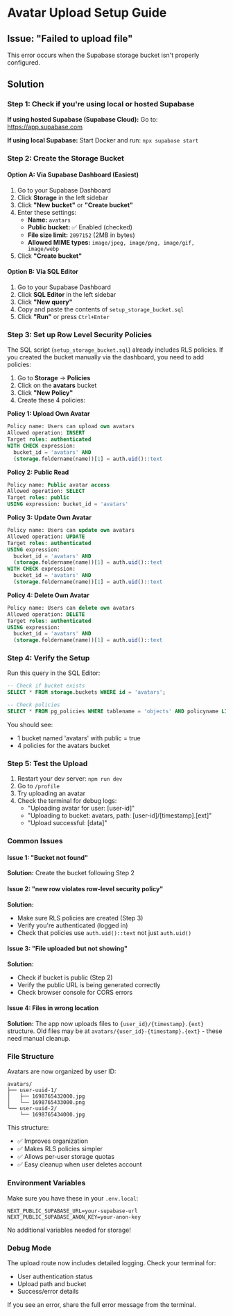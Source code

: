 # Avatar Upload Setup Guide

## Issue: "Failed to upload file"

This error occurs when the Supabase storage bucket isn't properly configured.

## Solution

### Step 1: Check if you're using local or hosted Supabase

**If using hosted Supabase (Supabase Cloud):**
Go to: https://app.supabase.com

**If using local Supabase:**
Start Docker and run: `npx supabase start`

### Step 2: Create the Storage Bucket

#### Option A: Via Supabase Dashboard (Easiest)

1. Go to your Supabase Dashboard
2. Click **Storage** in the left sidebar
3. Click **"New bucket"** or **"Create bucket"**
4. Enter these settings:
   - **Name:** `avatars`
   - **Public bucket:** ✅ Enabled (checked)
   - **File size limit:** `2097152` (2MB in bytes)
   - **Allowed MIME types:** `image/jpeg, image/png, image/gif, image/webp`
5. Click **"Create bucket"**

#### Option B: Via SQL Editor

1. Go to your Supabase Dashboard
2. Click **SQL Editor** in the left sidebar
3. Click **"New query"**
4. Copy and paste the contents of `setup_storage_bucket.sql`
5. Click **"Run"** or press `Ctrl+Enter`

### Step 3: Set up Row Level Security Policies

The SQL script (`setup_storage_bucket.sql`) already includes RLS policies. If you created the bucket manually via the dashboard, you need to add policies:

1. Go to **Storage** → **Policies**
2. Click on the **avatars** bucket
3. Click **"New Policy"**
4. Create these 4 policies:

**Policy 1: Upload Own Avatar**

```sql
Policy name: Users can upload own avatars
Allowed operation: INSERT
Target roles: authenticated
WITH CHECK expression:
  bucket_id = 'avatars' AND
  (storage.foldername(name))[1] = auth.uid()::text
```

**Policy 2: Public Read**

```sql
Policy name: Public avatar access
Allowed operation: SELECT
Target roles: public
USING expression: bucket_id = 'avatars'
```

**Policy 3: Update Own Avatar**

```sql
Policy name: Users can update own avatars
Allowed operation: UPDATE
Target roles: authenticated
USING expression:
  bucket_id = 'avatars' AND
  (storage.foldername(name))[1] = auth.uid()::text
WITH CHECK expression:
  bucket_id = 'avatars' AND
  (storage.foldername(name))[1] = auth.uid()::text
```

**Policy 4: Delete Own Avatar**

```sql
Policy name: Users can delete own avatars
Allowed operation: DELETE
Target roles: authenticated
USING expression:
  bucket_id = 'avatars' AND
  (storage.foldername(name))[1] = auth.uid()::text
```

### Step 4: Verify the Setup

Run this query in the SQL Editor:

```sql
-- Check if bucket exists
SELECT * FROM storage.buckets WHERE id = 'avatars';

-- Check policies
SELECT * FROM pg_policies WHERE tablename = 'objects' AND policyname LIKE '%avatar%';
```

You should see:

- 1 bucket named 'avatars' with public = true
- 4 policies for the avatars bucket

### Step 5: Test the Upload

1. Restart your dev server: `npm run dev`
2. Go to `/profile`
3. Try uploading an avatar
4. Check the terminal for debug logs:
   - "Uploading avatar for user: [user-id]"
   - "Uploading to bucket: avatars, path: [user-id]/[timestamp].[ext]"
   - "Upload successful: [data]"

### Common Issues

#### Issue 1: "Bucket not found"

**Solution:** Create the bucket following Step 2

#### Issue 2: "new row violates row-level security policy"

**Solution:**

- Make sure RLS policies are created (Step 3)
- Verify you're authenticated (logged in)
- Check that policies use `auth.uid()::text` not just `auth.uid()`

#### Issue 3: "File uploaded but not showing"

**Solution:**

- Check if bucket is public (Step 2)
- Verify the public URL is being generated correctly
- Check browser console for CORS errors

#### Issue 4: Files in wrong location

**Solution:**
The app now uploads files to `{user_id}/{timestamp}.{ext}` structure.
Old files may be at `avatars/{user_id}-{timestamp}.{ext}` - these need manual cleanup.

### File Structure

Avatars are now organized by user ID:

```
avatars/
├── user-uuid-1/
│   ├── 1698765432000.jpg
│   └── 1698765433000.png
└── user-uuid-2/
    └── 1698765434000.jpg
```

This structure:

- ✅ Improves organization
- ✅ Makes RLS policies simpler
- ✅ Allows per-user storage quotas
- ✅ Easy cleanup when user deletes account

### Environment Variables

Make sure you have these in your `.env.local`:

```env
NEXT_PUBLIC_SUPABASE_URL=your-supabase-url
NEXT_PUBLIC_SUPABASE_ANON_KEY=your-anon-key
```

No additional variables needed for storage!

### Debug Mode

The upload route now includes detailed logging. Check your terminal for:

- User authentication status
- Upload path and bucket
- Success/error details

If you see an error, share the full error message from the terminal.
